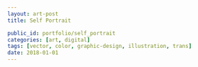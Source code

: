 ```yaml
---
layout: art-post
title: Self Portrait

public_id: portfolio/self_portrait
categories: [art, digital]
tags: [vector, color, graphic-design, illustration, trans]
date: 2018-01-01
---
```


